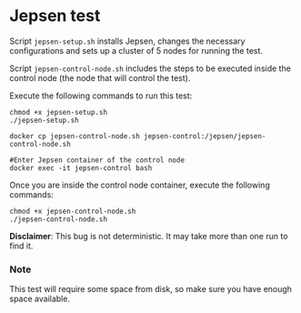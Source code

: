 # Jepsen test

Script `jepsen-setup.sh` installs Jepsen, changes the necessary configurations and sets up a cluster of 5 nodes for running the test.
  
Script `jepsen-control-node.sh` includes the steps to be executed inside the control node (the node that will control the test).

Execute the following commands to run this test:

```shell
chmod +x jepsen-setup.sh
./jepsen-setup.sh

docker cp jepsen-control-node.sh jepsen-control:/jepsen/jepsen-control-node.sh

#Enter Jepsen container of the control node
docker exec -it jepsen-control bash
```

Once you are inside the control node container, execute the following commands:

```shell
chmod +x jepsen-control-node.sh
./jepsen-control-node.sh
```


**Disclaimer**: This bug is not deterministic. It may take more than one run to find it. 

### Note
This test will require some space from disk, so make sure you have enough space available.

